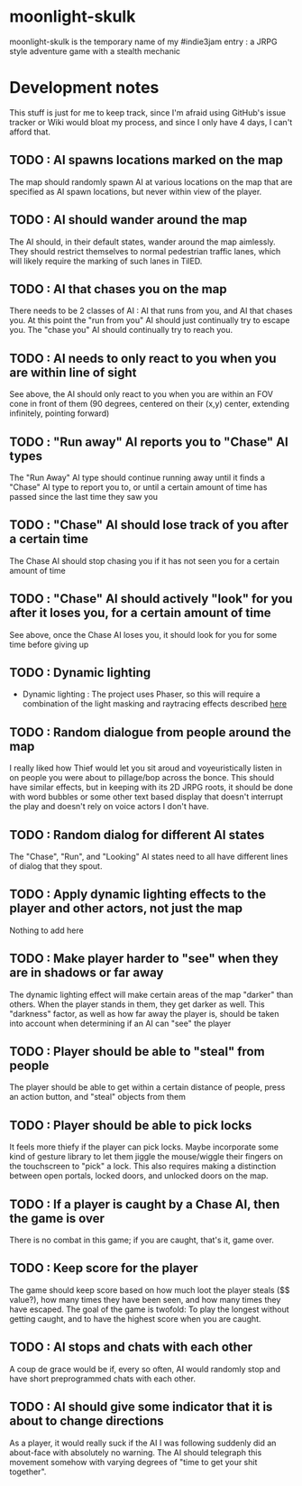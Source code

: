 moonlight-skulk
===============

moonlight-skulk is the temporary name of my #indie3jam entry : a JRPG style adventure game with a stealth mechanic

Development notes
======

This stuff is just for me to keep track, since I'm afraid using GitHub's issue tracker or Wiki would bloat my process, and since I only have 4 days, I can't afford that.

## TODO : AI spawns locations marked on the map

The map should randomly spawn AI at various locations on the map that are specified as AI spawn locations, but never within view of the player.

## TODO : AI should wander around the map

The AI should, in their default states, wander around the map aimlessly. They should restrict themselves to normal pedestrian traffic lanes, which will likely require the marking of such lanes in TilED.

## TODO : AI that chases you on the map

There needs to be 2 classes of AI : AI that runs from you, and AI that chases you. At this point the "run from you" AI should just continually try to escape you. The "chase you" AI should continually try to reach you.

## TODO : AI needs to only react to you when you are within line of sight

See above, the AI should only react to you when you are within an FOV cone in front of them (90 degrees, centered on their (x,y) center, extending infinitely, pointing forward)

## TODO : "Run away" AI reports you to "Chase" AI types

The "Run Away" AI type should continue running away until it finds a "Chase" AI type to report you to, or until a certain amount of time has passed since the last time they saw you

## TODO : "Chase" AI should lose track of you after a certain time

The Chase AI should stop chasing you if it has not seen you for a certain amount of time

## TODO : "Chase" AI should actively "look" for you after it loses you, for a certain amount of time

See above, once the Chase AI loses you, it should look for you for some time before giving up

## TODO : Dynamic lighting

* Dynamic lighting : The project uses Phaser, so this will require a combination of the light masking and raytracing effects described [here](http://www.html5gamedevs.com/topic/6771-masking-to-simulate-light-area/)

## TODO : Random dialogue from people around the map

I really liked how Thief would let you sit aroud and voyeuristically listen in on people you were about to pillage/bop across the bonce. This should have similar effects, but in keeping with its 2D JRPG roots, it should be done with word bubbles or some other text based display that doesn't interrupt the play and doesn't rely on voice actors I don't have.

## TODO : Random dialog for different AI states

The "Chase", "Run", and "Looking" AI states need to all have different lines of dialog that they spout.

## TODO : Apply dynamic lighting effects to the player and other actors, not just the map

Nothing to add here

## TODO : Make player harder to "see" when they are in shadows or far away

The dynamic lighting effect will make certain areas of the map "darker" than others. When the player stands in them, they get darker as well. This "darkness" factor, as well as how far away the player is, should be taken into account when determining if an AI can "see" the player

## TODO : Player should be able to "steal" from people

The player should be able to get within a certain distance of people, press an action button, and "steal" objects from them

## TODO : Player should be able to pick locks

It feels more thiefy if the player can pick locks. Maybe incorporate some kind of gesture library to let them jiggle the mouse/wiggle their fingers on the touchscreen to "pick" a lock. This also requires making a distinction between open portals, locked doors, and unlocked doors on the map.

## TODO : If a player is caught by a Chase AI, then the game is over

There is no combat in this game; if you are caught, that's it, game over.

## TODO : Keep score for the player

The game should keep score based on how much loot the player steals ($$ value?), how many times they have been seen, and how many times they have escaped. The goal of the game is twofold: To play the longest without getting caught, and to have the highest score when you are caught.

## TODO : AI stops and chats with each other

A coup de grace would be if, every so often, AI would randomly stop and have short preprogrammed chats with each other.

## TODO : AI should give some indicator that it is about to change directions

As a player, it would really suck if the AI I was following suddenly did an about-face with absolutely no warning. The AI should telegraph this movement somehow with varying degrees of "time to get your shit together".
